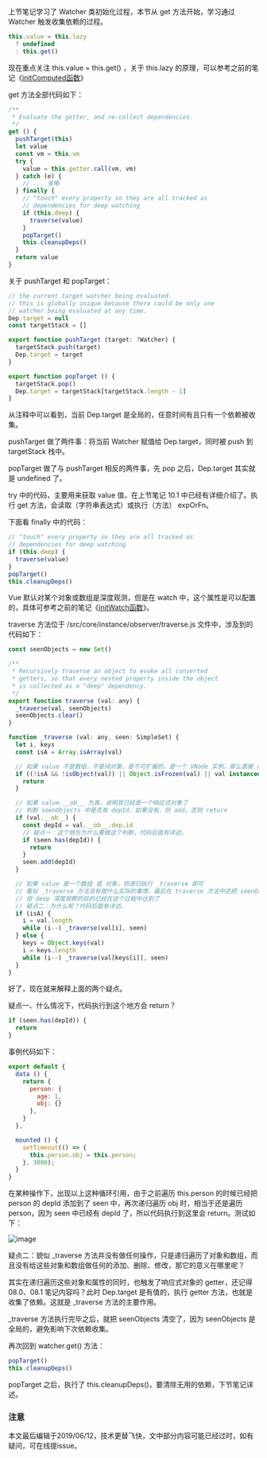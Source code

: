 上节笔记学习了 Watcher 类初始化过程，本节从 get 方法开始，学习通过 Watcher 触发收集依赖的过程。

``` javascript
this.value = this.lazy
  ? undefined
  : this.get()
```

现在重点关注 this.value = this.get() ，关于 this.lazy 的原理，可以参考之前的笔记《[initComputed函数](https://github.com/zymfe/into-vue/blob/master/doc/07%E3%80%81Vue%E6%95%B0%E6%8D%AE%E5%93%8D%E5%BA%94%E5%BC%8F%E5%8E%9F%E7%90%86%E7%B3%BB%E5%88%97/03.3%E3%80%81initComputed%E5%87%BD%E6%95%B0.md)》

get 方法全部代码如下：

``` javascript
/**
 * Evaluate the getter, and re-collect dependencies.
 */
get () {
  pushTarget(this)
  let value
  const vm = this.vm
  try {
    value = this.getter.call(vm, vm)
  } catch (e) {
    // ... 省略
  } finally {
    // "touch" every property so they are all tracked as
    // dependencies for deep watching
    if (this.deep) {
      traverse(value)
    }
    popTarget()
    this.cleanupDeps()
  }
  return value
}
```

关于 pushTarget 和 popTarget：

``` javascript
// the current target watcher being evaluated.
// this is globally unique because there could be only one
// watcher being evaluated at any time.
Dep.target = null
const targetStack = []

export function pushTarget (target: ?Watcher) {
  targetStack.push(target)
  Dep.target = target
}

export function popTarget () {
  targetStack.pop()
  Dep.target = targetStack[targetStack.length - 1]
}
```

从注释中可以看到，当前 Dep.target 是全局的，任意时间有且只有一个依赖被收集。

pushTarget 做了两件事：将当前 Watcher 赋值给 Dep.target，同时被 push 到 targetStack 栈中。

popTarget 做了与 pushTarget 相反的两件事，先 pop 之后，Dep.target 其实就是 undefined 了。

try 中的代码，主要用来获取 value 值，在上节笔记 10.1 中已经有详细介绍了。执行 get 方法，会读取（字符串表达式）或执行（方法） expOrFn。

下面看 finally 中的代码：

``` javascript
// "touch" every property so they are all tracked as
// dependencies for deep watching
if (this.deep) {
  traverse(value)
}
popTarget()
this.cleanupDeps()
```

Vue 默认对某个对象或数组是深度观测，但是在 watch 中，这个属性是可以配置的，具体可参考之前的笔记《[initWatch函数](https://github.com/zymfe/into-vue/blob/master/doc/07%E3%80%81Vue%E6%95%B0%E6%8D%AE%E5%93%8D%E5%BA%94%E5%BC%8F%E5%8E%9F%E7%90%86%E7%B3%BB%E5%88%97/03.4%E3%80%81initWatch%E5%87%BD%E6%95%B0.md)》。

traverse 方法位于 /src/core/instance/observer/traverse.js 文件中，涉及到的代码如下：

``` javascript
const seenObjects = new Set()

/**
 * Recursively traverse an object to evoke all converted
 * getters, so that every nested property inside the object
 * is collected as a "deep" dependency.
 */
export function traverse (val: any) {
  _traverse(val, seenObjects)
  seenObjects.clear()
}

function _traverse (val: any, seen: SimpleSet) {
  let i, keys
  const isA = Array.isArray(val)

  // 如果 value 不是数组，不是纯对象，是不可扩展的，是一个 VNode 实例，那么直接 return
  if ((!isA && !isObject(val)) || Object.isFrozen(val) || val instanceof VNode) {
    return
  }

  // 如果 value.__ob__ 为真，说明其已经是一个响应式对象了
  // 判断 seenObjects 中是否有 depId，如果没有，则 add，否则 return
  if (val.__ob__) {
    const depId = val.__ob__.dep.id
    // 疑点一：这个地方为什么要做这个判断，代码后面有详述。
    if (seen.has(depId)) {
      return
    }
    seen.add(depId)
  }

  // 如果 value 是一个数组 或 对象，则递归执行 _traverse 即可
  // 看似 _traverse 方法没有做什么实际的事情，最后在 traverse 方法中还把 seenObj 都 clear 清空了
  // 但 deep 深度观察的目的已经在这个过程中达到了
  // 疑点二：为什么呢？代码后面有详述。
  if (isA) {
    i = val.length
    while (i--) _traverse(val[i], seen)
  } else {
    keys = Object.keys(val)
    i = keys.length
    while (i--) _traverse(val[keys[i]], seen)
  }
}
```

好了，现在就来解释上面的两个疑点。

疑点一、什么情况下，代码执行到这个地方会 return？

``` javascript
if (seen.has(depId)) {
  return
}
```

事例代码如下：

``` javascript
export default {
  data () {
    return {
      person: {
        age: 1,
        obj: {}
      },
    }
  },

  mounted () {
    setTimeout(() => {
      this.person.obj = this.person;
    }, 3000);
  }
}
```

在某种操作下，出现以上这种循环引用，由于之前遍历 this.person 的时候已经把 person 的 depId 添加到了 seen 中，再次递归遍历 obj 时，相当于还是遍历 person，因为 seen 中已经有 depId 了，所以代码执行到这里会 return。测试如下：

![image](https://github.com/zymfe/into-vue/blob/master/example/watcher/5.png)

疑点二：貌似 _traverse 方法并没有做任何操作，只是递归遍历了对象和数组，而且没有给这些对象和数组做任何的添加、删除、修改，那它的意义在哪里呢？

其实在递归遍历这些对象和属性的同时，也触发了响应式对象的 getter，还记得 08.0、08.1 笔记内容吗？此时 Dep.target 是有值的，执行 getter 方法，也就是收集了依赖。这就是 _traverse 方法的主要作用。

_traverse 方法执行完毕之后，就把 seenObjects 清空了，因为 seenObjects 是全局的，避免影响下次依赖收集。

再次回到 watcher.get() 方法：

``` javascript
popTarget()
this.cleanupDeps()
```

popTarget 之后，执行了 this.cleanupDeps()，要清除无用的依赖，下节笔记详述。

### 注意
本文最后编辑于2019/06/12，技术更替飞快，文中部分内容可能已经过时，如有疑问，可在线提issue。